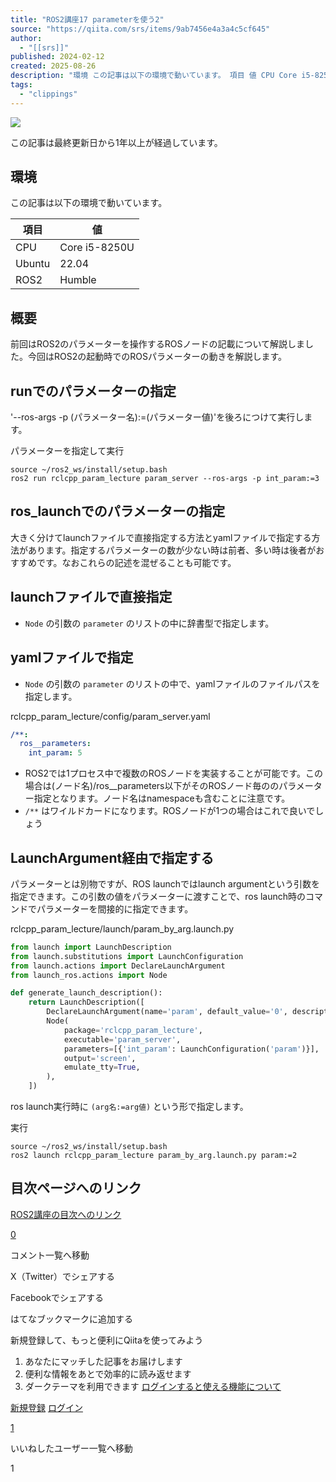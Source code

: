 ```yaml
---
title: "ROS2講座17 parameterを使う2"
source: "https://qiita.com/srs/items/9ab7456e4a3a4c5cf645"
author:
  - "[[srs]]"
published: 2024-02-12
created: 2025-08-26
description: "環境 この記事は以下の環境で動いています。 項目 値 CPU Core i5-8250U Ubuntu 22.04 ROS2 Humble 概要 前回はROS2のパラメーターを操作するROSノードの記載について解説しました。今回はROS2の起..."
tags:
  - "clippings"
---
```

![](https://relay-dsp.ad-m.asia/dmp/sync/bizmatrix?pid=c3ed207b574cf11376&d=x18o8hduaj&uid=)

この記事は最終更新日から1年以上が経過しています。

## 環境

この記事は以下の環境で動いています。

| 項目 | 値 |
| --- | --- |
| CPU | Core i5-8250U |
| Ubuntu | 22.04 |
| ROS2 | Humble |

## 概要

前回はROS2のパラメーターを操作するROSノードの記載について解説しました。今回はROS2の起動時でのROSパラメーターの動きを解説します。

## runでのパラメーターの指定

'--ros-args -p (パラメーター名):=(パラメーター値)'を後ろにつけて実行します。

パラメーターを指定して実行

```shell
source ~/ros2_ws/install/setup.bash
ros2 run rclcpp_param_lecture param_server --ros-args -p int_param:=3
```

## ros\_launchでのパラメーターの指定

大きく分けてlaunchファイルで直接指定する方法とyamlファイルで指定する方法があります。指定するパラメーターの数が少ない時は前者、多い時は後者がおすすめです。なおこれらの記述を混ぜることも可能です。

## launchファイルで直接指定

- `Node` の引数の `parameter` のリストの中に辞書型で指定します。

## yamlファイルで指定

- `Node` の引数の `parameter` のリストの中で、yamlファイルのファイルパスを指定します。

rclcpp\_param\_lecture/config/param\_server.yaml

```yaml
/**:
  ros__parameters:
    int_param: 5
```

- ROS2では1プロセス中で複数のROSノードを実装することが可能です。この場合は(ノード名)/ros\_\_parameters以下がそのROSノード毎ののパラメーター指定となります。ノード名はnamespaceも含むことに注意です。
- `/**` はワイルドカードになります。ROSノードが1つの場合はこれで良いでしょう

## LaunchArgument経由で指定する

パラメーターとは別物ですが、ROS launchではlaunch argumentという引数を指定できます。この引数の値をパラメーターに渡すことで、ros launch時のコマンドでパラメーターを間接的に指定できます。

rclcpp\_param\_lecture/launch/param\_by\_arg.launch.py

```python
from launch import LaunchDescription
from launch.substitutions import LaunchConfiguration
from launch.actions import DeclareLaunchArgument
from launch_ros.actions import Node

def generate_launch_description():
    return LaunchDescription([
        DeclareLaunchArgument(name='param', default_value='0', description='int parameter'),
        Node(
            package='rclcpp_param_lecture',
            executable='param_server',
            parameters=[{'int_param': LaunchConfiguration('param')}],
            output='screen',
            emulate_tty=True,
        ),
    ])
```

ros launch実行時に `(arg名:=arg値)` という形で指定します。

実行

```shell
source ~/ros2_ws/install/setup.bash
ros2 launch rclcpp_param_lecture param_by_arg.launch.py param:=2
```

## 目次ページへのリンク

[ROS2講座の目次へのリンク](https://qiita.com/srs/items/5f0d765343ca78f524ed)

[0](https://qiita.com/srs/items/#comments)

コメント一覧へ移動

X（Twitter）でシェアする

Facebookでシェアする

はてなブックマークに追加する

新規登録して、もっと便利にQiitaを使ってみよう

1. あなたにマッチした記事をお届けします
2. 便利な情報をあとで効率的に読み返せます
3. ダークテーマを利用できます
[ログインすると使える機能について](https://help.qiita.com/ja/articles/qiita-login-user)

[新規登録](https://qiita.com/signup?callback_action=login_or_signup&redirect_to=%2Fsrs%2Fitems%2F9ab7456e4a3a4c5cf645&realm=qiita) [ログイン](https://qiita.com/login?callback_action=login_or_signup&redirect_to=%2Fsrs%2Fitems%2F9ab7456e4a3a4c5cf645&realm=qiita)

[1](https://qiita.com/srs/items/9ab7456e4a3a4c5cf645/likers)

いいねしたユーザー一覧へ移動

1